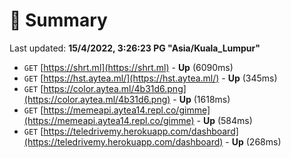 # 📖 Summary
Last updated: **15/4/2022, 3:26:23 PG "Asia/Kuala_Lumpur"**

- `GET` [https://shrt.ml](https://shrt.ml) - **Up** (6090ms)
- `GET` [https://hst.aytea.ml/](https://hst.aytea.ml/) - **Up** (345ms)
- `GET` [https://color.aytea.ml/4b31d6.png](https://color.aytea.ml/4b31d6.png) - **Up** (1618ms)
- `GET` [https://memeapi.aytea14.repl.co/gimme](https://memeapi.aytea14.repl.co/gimme) - **Up** (584ms)
- `GET` [https://teledrivemy.herokuapp.com/dashboard](https://teledrivemy.herokuapp.com/dashboard) - **Up** (268ms)
